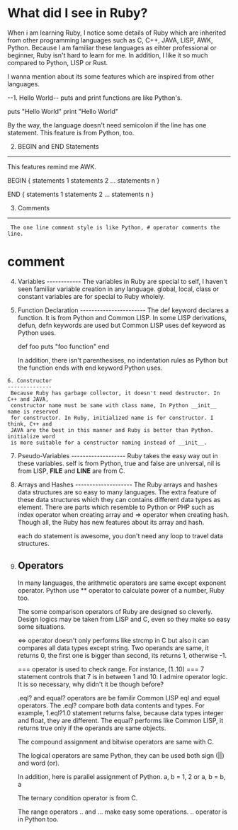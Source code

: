 What did I see in Ruby?
======================

 When i am learning Ruby, I notice some details of Ruby which are inherited from
other programming languages such as C, C++, JAVA, LISP, AWK, Python. Because I am
familiar these languages as eihter professional or beginner, Ruby isn't hard to
learn for me. In addition, I like it so much compared to Python, LISP or Rust.

 I wanna mention about its some features which are inspired from other languages.

 --1. Hello World--
  puts and print functions are like Python's.
  
  puts "Hello World"
  print "Hello World"

  By the way, the language doesn't need semicolon if the line has one statement.
  This feature is from Python, too.

 2. BEGIN and END Statements
 ---------------------------
  This features remind me AWK.

  BEGIN {
    statements 1
    statements 2
		...
    statements n
  }

  END {
    statements 1
    statements 2
		...
    statements n
  }

  3. Comments
  -----------
	 The one line comment style is like Python, # operator comments the line.
 
   # comment

  4. Variables
	------------
	 The variables in Ruby are special to self, I haven't seen familiar variable
	 creation in any language. global, local, class or constant variables are for
	 special to Ruby wholely.

  5. Function Declaration
	-----------------------
	 The def keyword declares a function. It is from Python and Common LISP. In some
	 LISP derivations, defun, defn keywords are used but Common LISP uses def keyword
	 as Python uses.

	 def foo
	 		 puts "foo function"
	 end

	 In addition, there isn't parenthesises, no indentation rules as Python but the
	 function ends with end keyword Python uses.

	6. Constructor
	--------------
	 Because Ruby has garbage collector, it doesn't need destructor. In C++ and JAVA,
	 constructor name must be same with class name, In Python __init__ name is reserved
	 for constructor. In Ruby, initialized name is for constructor. I think, C++ and 
	 JAVA are the best in this manner and Ruby is better than Python. initialize word
	 is more suitable for a constructor naming instead of __init__.
	  
  7. Pseudo-Variables
	-------------------
	 Ruby takes the easy way out in these variables. self is from Python, true and 
	 false are universal, nil is from LISP, __FILE__ and __LINE__ are from C.

  8. Arrays and Hashes
	--------------------
	 The Ruby arrays and hashes data structures are so easy to many languages. The
	 extra feature of these data structures which they can contains different data
	 types as element. There are parts which resemble to Python or PHP such as index
	 operator when creating array and => operator when creating hash. Though all, the
	 Ruby has new features about its array and hash.

	 each do statement is awesome, you don't need any loop to travel data structures.

  9. Operators
	   ----------
	 In many languages, the arithmetic operators are same except exponent operator.
	 Python use ** operator to calculate power of a number, Ruby too.

	 The some comparison operators of Ruby are designed so cleverly. Design logics may
	 be taken from LISP and C, even so they make so easy some situations.

	 <=> operator doesn't only performs like strcmp in C but also it can compares all
	 data types except string. Two operands are same, it returns 0, the first one is
	 bigger than second, its returns 1, otherwise -1.

	 === operator is used to check range. For instance, (1..10) === 7 statement controls
	 that 7 is in between 1 and 10. I admire operator logic. It is so necessary, why
	 didn't it be though before?

	 .eql? and equal? operators are be familir Common LISP eql and equal operators. 
	 The .eql? compare both data contents and types. For example, 1.eql?1.0 statement
	 returns false, because data types integer and float, they are different. The equal?
	 performs like Common LISP, it returns true only if the operands are same objects.

	 The compound assignment and bitwise operators are same with C.

	 The logical operators are same Python, they can be used both sign (||) and word (or).

	 In addition, here is parallel assignment of Python.
	 a, b = 1, 2  or  a, b = b, a

	 The ternary condition operator is from C.

	 The range operators .. and ... make easy some operations. .. operator is in Python too.